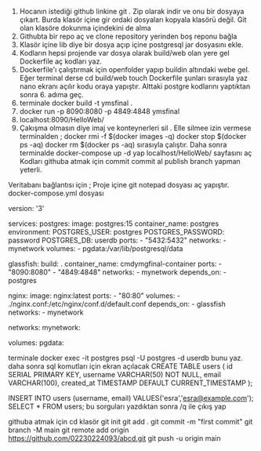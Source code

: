 1. Hocanın istediği github linkine git . Zip olarak indir ve onu bir dosyaya çıkart. Burda klasör içine gir ordaki dosyaları kopyala klasörü değil. Git olan klasöre dokunma içindekini de alma
2. Githubta bir repo aç ve clone repository yerinden boş reponu bağla
3. Klasör içine lib diye bir dosya açıp içine postgresql jar dosyasını ekle.
4. Kodların hepsi projende var dosya olarak build/web olan yere gel Dockerfile aç kodları yaz.
5. Dockerfile'ı çalıştırmak için openfolder yapıp buildin altındaki webe gel. Eğer terminal derse cd build/web
touch Dockerfile şunları sırasıyla yaz nano ekranı açılır kodu oraya yapıştır.
Alttaki postgre kodlarını yaptıktan sonra 6. adıma geç.
6. terminale docker build -t ymsfinal .
7. docker run -p 8090:8080 -p 4849:4848 ymsfinal
8. localhost:8090/HelloWeb/
9. Çakışma olmasın diye imaj ve konteynerleri sil . Elle silmee izin vermese terminalden ;
docker rmi -f $(docker images -q)
 docker stop $(docker ps -aq)
 docker rm $(docker ps -aq)
 sırasıyla çalıştır.
Daha sonra terminalde docker-compose up -d yap
localhost/HelloWeb/ sayfasını aç
Kodları githuba atmak için commit commit al publish branch yapman yeterli. 
 
 


Veritabanı bağlantısı için ; Proje içine git notepad dosyası aç yapıştır.
docker-compose.yml dosyası 

version: '3'

services:
  postgres:
    image: postgres:15
    container_name: postgres
    environment:
      POSTGRES_USER: postgres
      POSTGRES_PASSWORD: password
      POSTGRES_DB: userdb
    ports:
      - "5432:5432"
    networks:
      - mynetwork
    volumes:
      - pgdata:/var/lib/postgresql/data

  glassfish:
    build: .
    container_name: cmdymgfinal-container
    ports:
      - "8090:8080"
      - "4849:4848"
    networks:
      - mynetwork
    depends_on:
      - postgres

  nginx:
    image: nginx:latest
    ports:
      - "80:80"
    volumes:
      - ./nginx.conf:/etc/nginx/conf.d/default.conf
    depends_on:
      - glassfish
    networks:
      - mynetwork

networks:
  mynetwork:

volumes:
  pgdata:


  terminale docker exec -it postgres psql -U postgres -d userdb bunu yaz.
  daha sonra sql komutları için ekran açılacak 
  CREATE TABLE users (
    id SERIAL PRIMARY KEY,
    username VARCHAR(50) NOT NULL,
    email VARCHAR(100),
    created_at TIMESTAMP DEFAULT CURRENT_TIMESTAMP
);

INSERT INTO users (username, email) VALUES('esra','esra@example.com');
SELECT * FROM users;
bu sorguları yazdıktan sonra /q ile çıkış yap



githuba atmak için 
cd klasör
git init
git add .
git commit -m "first commit"
git branch -M main
git remote add origin https://github.com/02230224093/abcd.git
git push -u origin main
